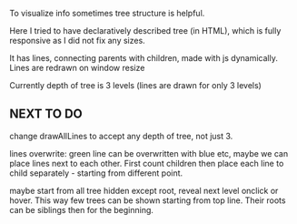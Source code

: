 To visualize info sometimes tree structure is helpful.

Here I tried to have declaratively described tree (in HTML),
which is fully responsive as I did not fix any sizes.

It has lines, connecting parents with children, made with js dynamically.
Lines are redrawn on window resize

Currently depth of tree is 3 levels (lines are drawn for only 3 levels)

## NEXT TO DO

change drawAllLines to accept any depth of tree, not just 3.

lines overwrite: green line can be overwritten with blue etc, maybe we can place lines next to each other. First count children then place each line to child separately - starting from different point.

maybe start from all tree hidden except root, reveal next level onclick or hover.
This way few trees can be shown starting from top line. Their roots can be siblings then for the beginning.
